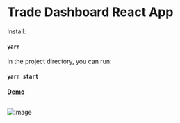 # Trade Dashboard React App

Install:

#### `yarn`

In the project directory, you can run:

#### `yarn start`
#### [Demo](https://manhle93.github.io/trade-dashboard/)

##
![image](https://res.cloudinary.com/dsobei3hp/image/upload/v1616656311/GitHub/Untitled_aesa2s.png)

